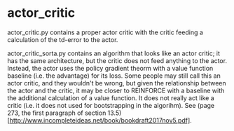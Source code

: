 # actor_critic

actor_critic.py contains a proper actor critic with the critic feeding a calculation of the td-error to the actor.

actor_critic_sorta.py contains an algorithm that looks like an actor critic; it has the same architecture, but the critic does not feed anything to the actor. Instead, the actor uses the policy gradient theorm with a value function baseline (i.e. the advantage) for its loss. Some people may still call this an actor critic, and they wouldn't be wrong, but given the relationship between the actor and the critic, it may be closer to REINFORCE with a baseline with the additional calculation of a value function. It does not really act like a critic (i.e. it does not used for bootstrapping in the algorihm). See (page 273, the first paragraph of section 13.5)[http://www.incompleteideas.net/book/bookdraft2017nov5.pdf].
